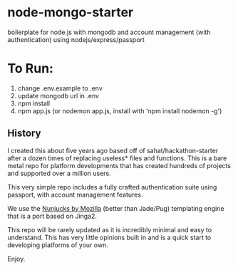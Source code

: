 # node-mongo-starter
boilerplate for node.js with mongodb and account management (with authentication) using nodejs/express/passport 

# To Run:

  1. change .env.example to .env
  2. update mongodb url in .env
  3. npm install
  4. npm app.js (or nodemon app.js, install with 'npm install nodemon -g')
  
## History
 
I created this about five years ago based off of sahat/hackathon-starter after a dozen times of replacing useless* files and functions. This is a bare metal repo for platform developments that has created hundreds of projects and supported over a million users. 
 
This very simple repo includes a fully crafted authentication suite using passport, with account management features. 
 
We use the [Nunjucks by Mozilla](https://mozilla.github.io/nunjucks/templating.html) (better than Jade/Pug) templating engine that is a port based on Jinga2.
 
This repo will be rarely updated as it is incredibly minimal and easy to understand. This has very little opinions built in and is a quick start to developing platforms of your own. 

Enjoy.

